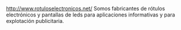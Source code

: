 http://www.rotuloselectronicos.net/
Somos fabricantes de rótulos electrónicos y pantallas de leds para aplicaciones informativas y para explotación publicitaria.

